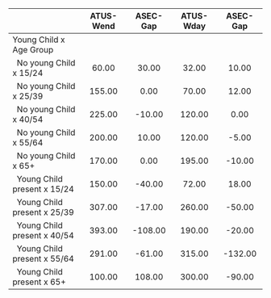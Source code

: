 
|                      |    ATUS-Wend |     ASEC-Gap |    ATUS-Wday |     ASEC-Gap |
| -------------------- | :----------: | :----------: | :----------: | :----------: |
| Young Child x Age Group |              |              |              |              |
| &nbsp;&nbsp;No young Child x 15/24 |        60.00 |        30.00 |        32.00 |        10.00 |
| &nbsp;&nbsp;No young Child x 25/39 |       155.00 |         0.00 |        70.00 |        12.00 |
| &nbsp;&nbsp;No young Child x 40/54 |       225.00 |       -10.00 |       120.00 |         0.00 |
| &nbsp;&nbsp;No young Child x 55/64 |       200.00 |        10.00 |       120.00 |        -5.00 |
| &nbsp;&nbsp;No young Child x 65+ |       170.00 |         0.00 |       195.00 |       -10.00 |
| &nbsp;&nbsp;Young Child present x 15/24 |       150.00 |       -40.00 |        72.00 |        18.00 |
| &nbsp;&nbsp;Young Child present x 25/39 |       307.00 |       -17.00 |       260.00 |       -50.00 |
| &nbsp;&nbsp;Young Child present x 40/54 |       393.00 |      -108.00 |       190.00 |       -20.00 |
| &nbsp;&nbsp;Young Child present x 55/64 |       291.00 |       -61.00 |       315.00 |      -132.00 |
| &nbsp;&nbsp;Young Child present x 65+ |       100.00 |       108.00 |       300.00 |       -90.00 |

